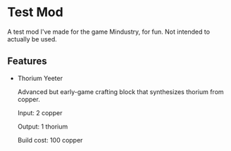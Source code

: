 # Test Mod
A test mod I've made for the game Mindustry, for fun. Not intended to actually be used.


## Features
- Thorium Yeeter

  Advanced but early-game crafting block that synthesizes thorium from copper.

  Input: 2 copper

  Output: 1 thorium

  Build cost: 100 copper

